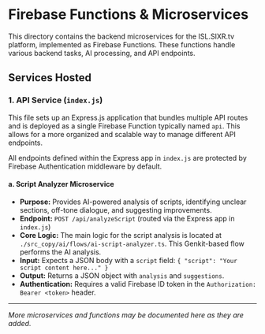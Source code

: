 # Firebase Functions & Microservices

This directory contains the backend microservices for the ISL.SIXR.tv platform, implemented as Firebase Functions. These functions handle various backend tasks, AI processing, and API endpoints.

## Services Hosted

### 1. API Service (`index.js`)

This file sets up an Express.js application that bundles multiple API routes and is deployed as a single Firebase Function typically named `api`. This allows for a more organized and scalable way to manage different API endpoints.

All endpoints defined within the Express app in `index.js` are protected by Firebase Authentication middleware by default.

#### a. Script Analyzer Microservice

*   **Purpose:** Provides AI-powered analysis of scripts, identifying unclear sections, off-tone dialogue, and suggesting improvements.
*   **Endpoint:** `POST /api/analyzeScript` (routed via the Express app in `index.js`)
*   **Core Logic:** The main logic for the script analysis is located at `./src_copy/ai/flows/ai-script-analyzer.ts`. This Genkit-based flow performs the AI analysis.
*   **Input:** Expects a JSON body with a `script` field: `{ "script": "Your script content here..." }`
*   **Output:** Returns a JSON object with `analysis` and `suggestions`.
*   **Authentication:** Requires a valid Firebase ID token in the `Authorization: Bearer <token>` header.

---

*More microservices and functions may be documented here as they are added.*
